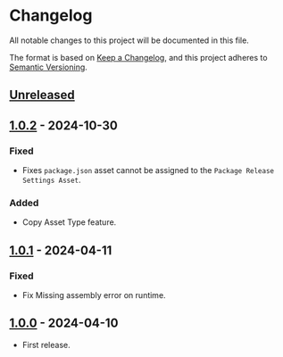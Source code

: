 # Changelog

All notable changes to this project will be documented in this file.

The format is based on [Keep a Changelog](https://keepachangelog.com/en/1.1.0/),
and this project adheres to [Semantic Versioning](https://semver.org/spec/v2.0.0.html).

## [Unreleased]

## [1.0.2] - 2024-10-30

### Fixed

- Fixes `package.json` asset cannot be assigned to the `Package Release Settings Asset`.

### Added

- Copy Asset Type feature.

## [1.0.1] - 2024-04-11

### Fixed

- Fix Missing assembly error on runtime.

## [1.0.0] - 2024-04-10

- First release.

[unreleased]: https://github.com//hisacat/Unity-PackageDevelopmentTools/compare/v1.0.2...HEAD
[1.0.2]: https://github.com//hisacat/Unity-PackageDevelopmentTools/compare/v1.0.1...v1.0.2
[1.0.1]: https://github.com//hisacat/Unity-PackageDevelopmentTools/compare/v1.0.0...v1.0.1
[1.0.0]: https://github.com//hisacat/Unity-PackageDevelopmentTools/releases/tag/v1.0.0
